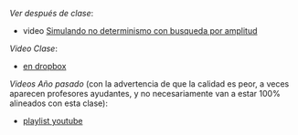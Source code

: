 
*Ver después de clase*: 
- video [Simulando no determinismo con busqueda por amplitud](por.subir.aun)


*Video Clase*: 
- [en dropbox](por.subir.aun)

*Videos Año pasado* (con la advertencia de que la calidad es peor, a veces aparecen profesores ayudantes, y no necesariamente van a estar 100% alineados con esta clase): 
- [playlist youtube](https://www.youtube.com/watch?v=RDJ1I3egdxc&list=PLeLV_ztnnBSjdKDYZmIqhDtQ_yhnwGhcU)
